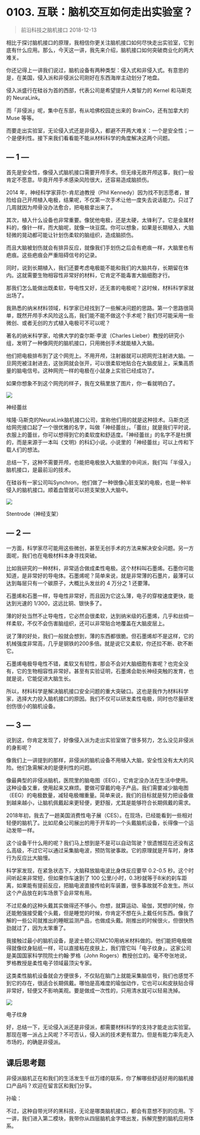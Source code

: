 # 0103. 互联：脑机交互如何走出实验室？
> 前沿科技之脑机接口
2018-12-13

相比于探讨脑机接口的原理，我相信你更关注脑机接口如何尽快走出实验室，它到底有什么应用。那么，今天这一讲，我先来介绍，脑机接口如何突破商业化的两大难关。

你还记得上一讲我们说过，脑机设备有两种类型：侵入式和非侵入式。有意思的是，在美国，侵入派和非侵派公司刚好在东西海岸主动划分了地盘。

侵入派盛行在硅谷为首的西部，代表公司是希望提升人类智力的 Kernel 和马斯克的 NeuraLink。

而「非侵派」呢，集中在东部，有从哈佛校园走出来的 BrainCo，还有加拿大的 Muse 等等。

而要走出实验室，无论侵入式还是非侵入，都避不开两大难关：一个是安全性；一个是便利性。接下来我们看看能不能从材料科学的角度解决这两个问题。

## — 1 —

首先是安全性，像侵入式脑机接口需要开颅手术。但无缘无故开颅这事，我们一般肯定不愿意。毕竟开颅手术感染风险很大，还容易造成脑损伤。

2014 年，神经科学家菲尔-肯尼迪教授（Phil Kennedy）因为找不到志愿者，冒险给自己开颅植入电极，结果呢，不仅第一次手术让他一度失去说话能力。只过了几周就因为颅骨没办法愈合，把电极拿出来了。

其次，植入什么设备也非常重要。像犹他电极，还是太硬，太锋利了。它是金属材料的，像针一样，而大脑呢，就像一块豆腐。你可以想象，如果是长期植入，大脑轻微的晃动都可能让针划伤柔软的脑组织，造成脑损伤。

而且大脑被划伤就会有排异反应，就像我们手划伤之后会有疤痕一样，大脑里也有疤痕。这些疤痕会严重阻碍信号的记录。

同时，说到长期植入，我们还要考虑电极能不能和我们的大脑共存，长期留在体内。这就需要生物相容性非常好的材料，它肯定不能毒害大脑细胞才行。

那我们怎么能做出既柔软，导电性又好，还无害的电极呢？这时候，材料科学家就出场了。

我熟悉的纳米材料领域，科学家已经找到了一些解决问题的思路。第一个思路很简单，既然开颅手术风险这么高，我们能不能不做这个手术呢？我们尽可能采用一些微创、或者无创的方式植入电极可不可以呢？

著名的纳米科学家，哈佛大学的查尔斯·李波（Charles Lieber）教授的研究小组，发明了一种像网兜的脑机接口，只用微创手术就能植入大脑。

他们把电极排布到了这个网兜上。不用开颅，注射器就可以把网兜注射进大脑。一旦网兜被注射进去，这张网就会张开，可以很柔软地贴合在大脑皮层上，采集高质量的脑电信号。这种网兜一样的电极在小鼠身上实验已经成功了。

如果你想象不到这个网兜的样子，我在文稿里放了图片，你一看就明白了。

![](https://raw.githubusercontent.com/dalong0514/selfstudy/master/图片链接/生命科学/2019043.jpg)

神经蕾丝

埃隆·马斯克的NeuraLink脑机接口公司，宣称他们用的就是这种技术。马斯克还给网兜接口起了一个很优雅的名字，叫做「神经蕾丝」。「蕾丝」就是我们平时说，衣服上的蕾丝，你可以想得到它的柔软度和舒适度。「神经蕾丝」的名字不是杜撰的，而是来源于一本叫《文明》的科幻小说。小说里的「神经蕾丝」可以上传和下载人们的想法。

总结一下，这种不需要开颅，也能把电极放入大脑里的中间派，我们叫「半侵入」脑机接口，是最前沿的技术。

在硅谷有一家公司叫Synchron，他们做了一种很像心脏支架的电极，也是一种半侵入的脑机接口。顺着血管就可以把支架放入大脑中。

![](https://raw.githubusercontent.com/dalong0514/selfstudy/master/图片链接/生命科学/2019044.jpg)

Stentrode（神经支架）

## — 2 —

一方面，科学家尽可能用这些微创，甚至无创手术的方法来解决安全问题。另一方面呢，我们也在电极材料本身寻找突破。

比如我研究的一种材料，非常适合做成柔性电极。这个材料叫石墨烯。石墨你可能知道，是非常好的导电体。石墨烯呢？简单来说，就是非常薄的石墨片，最薄可以达到每层只有一个碳原子，大概比头发丝的 4 万分之 1 还要薄。

石墨烯和石墨一样，导电性非常好，而且因为它这么薄，电子的穿梭速度更快，能达到光速的 1/300，这远比铜、银快多了。

薄的好处当然不止导电性，它必然会很柔软，达到纳米级的石墨烯，几乎和丝绸一样柔软，不仅不会伤害脑组织，还可以非常贴合地覆盖在大脑皮层上。

说了薄的好处，我们一般就会想到，薄的东西都很脆。但石墨烯却不是这样，它的机械强度非常高，几乎是钢铁的200多倍。就是说它又柔软，你还拉不断、砍不断它。

石墨烯电极导电性不错，柔软又有韧性，那会不会对大脑细胞有害呢？也完全没有，它的生物相容性非常好。甚至有实验证明，石墨烯会助长神经突触的发育，也就是说，它能促进大脑生长。

所以，材料科学是解决脑机接口安全问题的重大突破口。这也是我作为材料科学家，选择大力投入脑机接口的原因。我们不仅可以研发柔性电极，同时也尽量研发创伤很小的脑机设备。

## — 3 —

说到这，你肯定发现了，好像侵入派为走出实验室做了很多努力，怎么没见非侵派的身影呢？

像我们上一讲提到的那样，非侵派的脑机设备不用植入大脑，安全性没有太大的风险。他们急需解决的是便利性的问题。

像最典型的非侵派脑机，医院里的脑电图（EEG），它肯定没办法在生活中使用。这种设备又重，使用起来又麻烦。要做可穿戴的电子产品，我们需要减少脑电图（EEG）的电极数量，减轻电极帽重量。简单来说，我们的目标就是努力把设备做到越来越小，让脑机佩戴起来更轻便，更舒服，尤其是能够符合长期佩戴的需求。

2018年初，我去了一趟美国消费性电子展（CES）。在现场，已经能看到一些相对轻便的脑机了。比如尼桑公司展出的用于开车的一个头戴脑机设备，长得像一个运动发带一样。

这个设备干什么用的呢？我们马上想到是不是可以自动驾驶？很遗憾现在还没有这么高级，不过它可以通过采集脑电波，预防驾驶事故。它的原理就是开车时，身体行为反应比大脑慢。

科学家发现，在紧急状态下，大脑释放脑电波比身体反应要早 0.2-0.5 秒。这个时间听起来非常短，但如果你车速到了 100 公里/小时，0.3秒就等于8米的刹车距离，如果能有提前反应，把脑电波直接传给刹车装置，很多事故就不会发生。所以这个产品放在刹车场景下会非常有用。

不过尼桑的这种头戴其实做得还不够小。你想，就算运动、瑜伽，冥想的时候，你还能勉强接受戴个头戴，但是睡觉的时候，你肯定不想在头上戴任何东西。像我了解的一些公司就推出的睡眠监测产品，也做成头戴。刚推出的时候很火，但很快热劲就过了，因为太笨重了。

我接触过最小的脑机设备，是波士顿公司MC10用纳米材料做的。他们能把电极做得就像纹身贴纸一样，可以直接粘在皮肤上，我们管它叫「电子纹身」。这家公司是美国国家科学院院士约翰·罗格（John Rogers）教授创立的。毫不夸张地说，罗格教授是柔性电子领域最顶尖专家。

这类柔性脑机设备就会方便很多，不仅贴在脑门上就能采集脑信号，我们也感觉不到它的存在，很适合长期佩戴。哪怕是高难度的瑜伽动作，它也可以和皮肤贴合得非常好，轻便又不影响美观。要是做成一次性的，只用清水就可以轻易洗掉。

![](https://raw.githubusercontent.com/dalong0514/selfstudy/master/图片链接/生命科学/2019045.jpg)

电子纹身

好，总结一下，无论侵入派还是非侵派，都需要材料科学的支持才能走出实验室。那现在哪一派占上风呢？不可否认，侵入派的技术更有潜力。但是有能力率先走入市场的，的确是非侵派。

## 课后思考题

非侵派脑机正在和我们的生活发生千丝万缕的联系，你了解哪些舒适好用的脑机接口产品吗？欢迎在留言区和我们分享。

孙瑜：

不过，这种自带光环的黑科技，无论是哪类脑机接口，都会有意想不到的应用。下一讲，我们进入第二模块，我带你从四层脑机金字塔出发，拆解完整的脑机应用体系。

